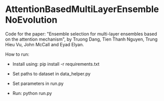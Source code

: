 # AttentionBasedMultiLayerEnsembleNoEvolution
Code for the paper: "Ensemble selection for multi-layer ensembles based on
the attention mechanism", by Truong Dang, Tien Thanh Nguyen, Trung Hieu Vu, John McCall and Eyad Elyan. 

How to run:

* Install using: pip install -r requirements.txt

* Set paths to dataset in data\_helper.py

* Set parameters in run.py 

* Run: python run.py


